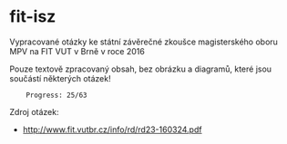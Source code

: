fit-isz
=======

Vypracované otázky ke státní závěrečné zkoušce magisterského oboru MPV na FIT VUT v Brně v roce 2016

Pouze textově zpracovaný obsah, bez obrázku a diagramů, které jsou součástí některých otázek!

		Progress: 25/63

Zdroj otázek:

 * http://www.fit.vutbr.cz/info/rd/rd23-160324.pdf
